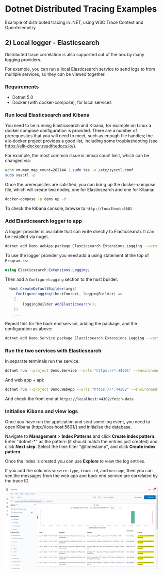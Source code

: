 # Dotnet Distributed Tracing Examples

Example of distributed tracing in .NET, using W3C Trace Context and OpenTelemetry.

## 2) Local logger - Elasticsearch

Distributed trace correlation is also supported out of the box by many logging providers.

For example, you can run a local Elasticsearch service to send logs to from multiple services, so they can be viewed together.

### Requirements

* Dotnet 5.0
* Docker (with docker-compose), for local services

### Run local Elasticsearch and Kibana

You need to be running Elasticsearch and Kibana, for example on Linux a docker compose 
configuration is provided. There are a number of prerequesites that you will need to meet, 
such as enough file handles; the elk-docker project provides a good list, including 
some troubleshooting (see https://elk-docker.readthedocs.io/).

For example, the most common issue is mmap count limit, which can be changed via: 

```sh
echo vm.max_map_count=262144 | sudo tee -a /etc/sysctl.conf
sudo sysctl -p
```

Once the prerequisites are satisfied, you can bring up the docker-compose file, which will create two nodes, one for Elasticsearch and one for Kibana:

```sh
docker-compose -p demo up -d
```

To check the Kibana console, browse to `http://localhost:5601`

### Add Elasticsearch logger to app

A logger provider is available that can write directly to Elasticsearch. It can be installed via nuget.

```sh
dotnet add Demo.WebApp package Elasticsearch.Extensions.Logging --version 1.6.0-alpha1
```

To use the logger provider you need add a using statement at the top of `Program.cs`:

```csharp
using Elasticsearch.Extensions.Logging;
```

Then add a `ConfigureLogging` section to the host builder:

```csharp
  Host.CreateDefaultBuilder(args)
    .ConfigureLogging((hostContext, loggingBuilder) =>
    {
        loggingBuilder.AddElasticsearch();
    })
    ...
```

Repeat this for the back end service, adding the package, and the configuration as above:

```sh
dotnet add Demo.Service package Elasticsearch.Extensions.Logging --version 1.6.0-alpha1
```

### Run the two services with Elasticsearch

In separate terminals run the service:

```sh
dotnet run --project Demo.Service --urls "https://*:44301" --environment Development
```

And web app + api:

```sh
dotnet run --project Demo.WebApp --urls "https://*:44302" --environment Development
```

And check the front end at `https://localhost:44302/fetch-data`


### Initialise Kibana and view logs

Once you have run the application and sent some log event, you need to open Kibana (http://localhost:5601/) and initialise the database.

Navigate to **Management** > **Index Patterns** and click **Create index pattern**. Enter "dotnet-*" as the pattern (it should match the entries just created) and click **Next step**. Select the time filter "@timestamp", and click **Create index pattern**.

Once the index is created you can use **Explore** to view the log entries.

If you add the columns `service.type`, `trace.id`, and `message`, then you can see the messages from the web app and back end service are correlated by the trace ID.

![Elasticsearch and Kibana showing correlated messages from web API and back end](images/elasticsearch-kibana-trace-correlation.png)

